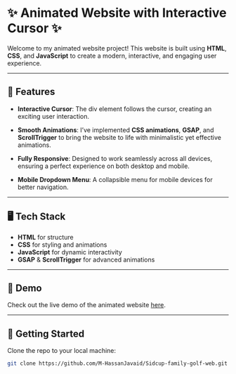 # ✨ **Animated Website with Interactive Cursor** ✨

Welcome to my animated website project! This website is built using **HTML**, **CSS**, and **JavaScript** to create a modern, interactive, and engaging user experience.

---

## 🎨 **Features**

- **Interactive Cursor**: The div element follows the cursor, creating an exciting user interaction.
  
- **Smooth Animations**: I’ve implemented **CSS animations**, **GSAP**, and **ScrollTrigger** to bring the website to life with minimalistic yet effective animations.

- **Fully Responsive**: Designed to work seamlessly across all devices, ensuring a perfect experience on both desktop and mobile.

- **Mobile Dropdown Menu**: A collapsible menu for mobile devices for better navigation.

---

## 🖥 **Tech Stack**

- **HTML** for structure
- **CSS** for styling and animations
- **JavaScript** for dynamic interactivity
- **GSAP** & **ScrollTrigger** for advanced animations

---

## 🚀 **Demo**

Check out the live demo of the animated website [here](https://m-hassanjavaid.github.io/Sidcup-family-golf-web/).

---

## 🏁 **Getting Started**

Clone the repo to your local machine:

```bash
git clone https://github.com/M-HassanJavaid/Sidcup-family-golf-web.git
